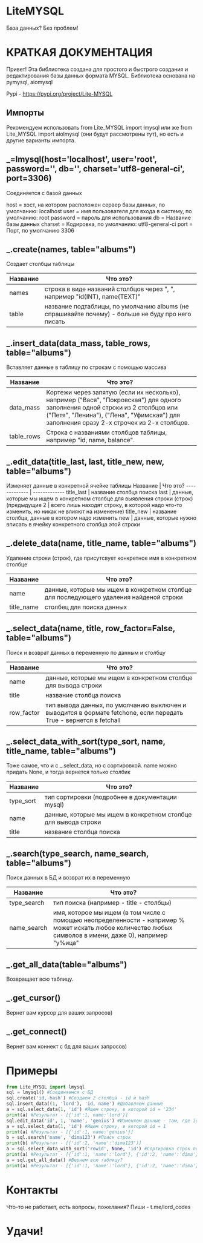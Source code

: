 # LiteMYSQL 
База данных? Без проблем!

# КРАТКАЯ ДОКУМЕНТАЦИЯ
Привет! Эта библиотека создана для простого и быстрого создания и редактирования базы данных формата MYSQL.
 Библиотека основана на pymysql, aiomysql

Pypi - https://pypi.org/project/Lite-MYSQL

## Импорты
Рекомендуем использовать from Lite_MYSQL import lmysql или же from Lite_MYSQL import aiolmysql (они будут рассмотрены тут), но есть и другие варианты импорта.

## _=lmysql(host='localhost', user='root', password='', db='', charset='utf8-general-ci', port=3306)
Соединяется с базой данных

host = хост, на котором расположен сервер базы данных, по умолчанию: localhost
user = имя пользователя для входа в систему, по умолчанию: root
password = пароль для использования
db = Название базы данных
charset = Кодировка, по умолчанию: utf8-general-ci
port = Порт, по умолчанию 3306

## _.create(names, table="albums")
Создает столбцы таблицы

Название  | Что это?
------------- | -------------
names | строка в виде названий столбцов через ", ", например "id(INT), name(TEXT)"
table | название подтаблицы, по умолчанию albums (не спрашивайте почему) - больше не буду про него писать

## _.insert_data(data_mass, table_rows, table="albums")
Вставляет данные в таблицу по строкам с помощью массива

Название  | Что это?
------------- | -------------
data_mass | Кортежи через запятую (если их несколько), например ("Вася", "Покровская") для одного заполнения одной строки из 2 столбцов или ("Петя", "Ленина"), ("Лена", "Уфимская") для заполнения сразу 2-х строчек из 2-х столбцов.
table_rows | Строка с названиями столбцов таблицы, например "id, name, balance".

## _.edit_data(title_last, last, title_new, new, table="albums")
Изменяет данные в конкретной ячейке таблицы
Название  | Что это?
------------- | -------------
title_last | название столбца поиска 
last | данные, которые мы ищем в конкретном столбце для выявления строки (строк)
(предыдущие 2 | всего лишь находят строку, в которой надо что-то изменить, но никак не влияют на изменение)
title_new | название столбца, данные в котором надо изменить 
new | данные, которые нужно вписать в ячейку конкретного столбца этой строки

## _.delete_data(name, title_name, table="albums")
Удаление строки (строк), где присутсвует конкретное имя в конкретном столбце

Название  | Что это?
------------- | -------------
name | данные, которые мы ищем в конкретном столбце для последующего удаления найденой строки
title_name | столбец для поиска данных

## _.select_data(name, title, row_factor=False, table="albums")
Поиск и возврат данных в переменную по данным и столбцу

Название  | Что это?
------------- | -------------
name | данные, которые мы ищем в конкретном столбце для вывода строки
title | название столбца поиска
row_factor | тип вывода данных, по умолчанию выключен и выводится в формате fetchone, если передать True - вернется в fetchall

## _.select_data_with_sort(type_sort, name, title_name, table="albums")
Тоже самое, что и с _.select_data, но с сортировкой. name можно придать None, и тогда вернется только столбик

Название  | Что это?
------------- | -------------
type_sort | тип сортировки (подробнее в документации mysql)
name | данные, которые мы ищем в конкретном столбце для вывода строки
title | название столбца поиска

## _.search(type_search, name_search, table="albums")
Поиск данных в БД и возврат их в переменную

Название  | Что это?
------------- | -------------
type_search | тип поиска (например - title - столбцы)
name_search | имя, которое мы ищем (в том числе с помощью неопределенности - например % может искать любое количество любых символов в имени, даже 0), например "у%ица"

## _.get_all_data(table="albums")
Возвращает всю таблицу.

## _.get_cursor()
Вернет вам курсор для ваших запросов)

## _.get_connect()
Вернет вам коннект с бд для ваших запросов)

# Примеры
```python
from Lite_MYSQL import lmysql
sql = lmysql() #Соединяемся с БД 
sql.create('id, hash') #Создаем 2 столбца - id и hash
sql.insert_data((1, 'lord'), 'id, name') #Добавляем данные
a = sql.select_data(1, 'id') #Ищем строку, в которой id = '234'
print(a) #Результат - [{'id':1, name:'lord'}]
sql.edit_data('id', 1, 'name', 'genius') #Изменяем данные - там, где id = 234, теперь hash = 1234
a = sql.select_data(1, 'id') #Ищем строку, в которой id = 1
print(a) #Результат - [{'id':1, name:'genius'}]
b = sql.search('name', 'dima123') #Поиск строк 
print(b) #Результат - [{'id':2, 'name':'dima123')]
a = sql.select_data_with_sort('rowid', None, 'id') #Сортировка строк по возрастанию данных в id
print(a) #Результат - [{'id':1, 'name':'lord'}, {'id':2, 'name':'dima'}]
a = sql.get_all_data() #Вернем всю таблицу?
print(a) #Результат - [{'id':1, 'name':'lord'}, {'id':2, 'name':'dima'}]
```

# Контакты

Что-то не работает, есть вопросы, пожелания? Пиши - t.me/lord_codes


# Удачи!
